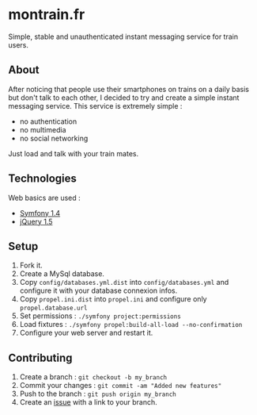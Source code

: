 montrain.fr
===========

Simple, stable and unauthenticated instant messaging service for train users.


About
-----

After noticing that people use their smartphones on trains on a daily basis but don't talk to each other, I decided to try and create a simple instant messaging service. 
This service is extremely simple :

* no authentication
* no multimedia 
* no social networking

Just load and talk with your train mates.

Technologies
------------

Web basics are used :

* [Symfony 1.4](http://www.symfony-project.org/)
* [jQuery 1.5](http://jquery.com/)

Setup
-----
1. Fork it.
2. Create a MySql database.
3. Copy `config/databases.yml.dist` into `config/databases.yml` and configure it with your database connexion infos.
4. Copy `propel.ini.dist` into `propel.ini` and configure only `propel.database.url`
5. Set permissions : `./symfony project:permissions`
6. Load fixtures : `./symfony propel:build-all-load --no-confirmation`
5. Configure your web server and restart it.

Contributing
------------

1. Create a branch : `git checkout -b my_branch`
2. Commit your changes : `git commit -am "Added new features"`
4. Push to the branch : `git push origin my_branch`
5. Create an [issue](http://github.com/KuiKui/montrain.fr/issues/new) with a link to your branch.

